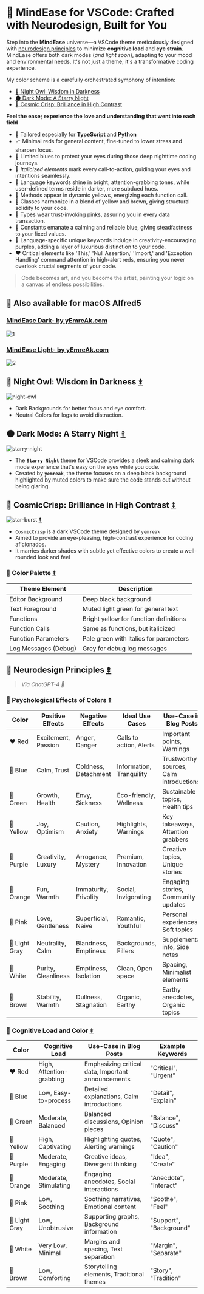 # 🌱 MindEase for VSCode: Crafted with Neurodesign, Built for You

<!-- https://marketplace.visualstudio.com/manage/publishers/yemreak -->

Step into the **MindEase** universe—a VSCode theme meticulously designed with [neurodesign principles](#🧠-neurodesign-principles) to minimize **cognitive load** and **eye strain**. MindEase offers both dark modes (_and light soon_), adapting to your mood and environmental needs. It's not just a theme; it's a transformative coding experience.

My color scheme is a carefully orchestrated symphony of intention:

- [🦉 Night Owl: Wisdom in Darkness](#🦉-night-owl-wisdom-in-darkness)
- [🌑 Dark Mode: A Starry Night](#🌑-dark-mode-a-starry-night)
- [🌚 Cosmic Crisp: Brilliance in High Contrast](#🌚-cosmiccrisp-brilliance-in-high-contrast)

**Feel the ease; experience the love and understanding that went into each field**

- 🌟 Tailored especially for **TypeScript** and **Python**
- 📈 Minimal reds for general content, fine-tuned to lower stress and sharpen focus.
- 🌙 Limited blues to protect your eyes during those deep nighttime coding journeys.
- 🤹 *Italicized elements* mark every call-to-action, guiding your eyes and intentions seamlessly.
- 🌟 Language keywords shine in bright, attention-grabbing tones, while user-defined terms reside in darker, more subdued hues.
- 💛 Methods appear in dynamic yellows, energizing each function call.
- 🧡 Classes harmonize in a blend of yellow and brown, giving structural solidity to your code.
- 🩷 Types wear trust-invoking pinks, assuring you in every data transaction.
- 💙 Constants emanate a calming and reliable blue, giving steadfastness to your fixed values.
- 💜 Language-specific unique keywords indulge in creativity-encouraging purples, adding a layer of luxurious distinction to your code.
- ❤️ Critical elements like 'This,' 'Null Assertion,' 'Import,' and 'Exception Handling' command attention in high-alert reds, ensuring you never overlook crucial segments of your code.

> Code becomes art, and you become the artist, painting your logic on a canvas of endless possibilities.

## 🎉 Also available for macOS Alfred5

### [MindEase Dark- by yEmreAk.com](https://www.alfredapp.com/extras/theme/2IBtxedxKX/)

![1](https://i.imgur.com/HVDPXeO.png)

### [MindEase Light- by yEmreAk.com](https://i.imgur.com/KQ7nnvq.png)

![2](https://i.imgur.com/ocgiv0l.png)

## 🦉 Night Owl: Wisdom in Darkness [⇞](#🌱-mindease-for-vscode-crafted-with-neurodesign-built-for-you)

![night-owl](https://i.imgur.com/YmiQrKC.jpg)

- Dark Backgrounds for better focus and eye comfort.
- Neutral Colors for logs to avoid distraction.

## 🌑 Dark Mode: A Starry Night [⇞](#🌱-mindease-for-vscode-crafted-with-neurodesign-built-for-you)

![starry-night](https://i.imgur.com/Yfe7K1j.jpg)

- The **`Starry Night`** theme for VSCode provides a sleek and calming dark mode experience that's easy on the eyes while you code.
- Created by **`yemreak`**, the theme focuses on a deep black background highlighted by muted colors to make sure the code stands out without being glaring.

## 🌚 CosmicCrisp: Brilliance in High Contrast [⇞](#🌱-mindease-for-vscode-crafted-with-neurodesign-built-for-you)

![star-burst](https://i.imgur.com/cL0kRNF.jpg) [⇞](#🌱-mindease-for-vscode-crafted-with-neurodesign-built-for-you)

- `CosmicCrisp` is a dark VSCode theme designed by `yemreak`
- Aimed to provide an eye-pleasing, high-contrast experience for coding aficionados.
- It marries darker shades with subtle yet effective colors to create a well-rounded look and feel

### 🎨 Color Palette [⇞](#🌱-mindease-for-vscode-crafted-with-neurodesign-built-for-you)

| Theme Element        | Description                            |
| -------------------- | -------------------------------------- |
| Editor Background    | Deep black background                  |
| Text Foreground      | Muted light green for general text     |
| Functions            | Bright yellow for function definitions |
| Function Calls       | Same as functions, but italicized      |
| Function Parameters  | Pale green with italics for parameters |
| Log Messages (Debug) | Grey for debug log messages            |

## 🧠 Neurodesign Principles [⇞](#🌱-mindease-for-vscode-crafted-with-neurodesign-built-for-you)

> _Via ChatGPT-4 🤖_

### 🎨 Psychological Effects of Colors [⇞](#🌱-mindease-for-vscode-crafted-with-neurodesign-built-for-you)

| Color        | Positive Effects    | Negative Effects      | Ideal Use Cases          | Use-Case in Blog Posts                  | Example Keywords          |
| ------------ | ------------------- | --------------------- | ------------------------ | --------------------------------------- | ------------------------- |
| ❤️ Red       | Excitement, Passion | Anger, Danger         | Calls to action, Alerts  | Important points, Warnings              | "Critical", "Alert"       |
| 💙 Blue      | Calm, Trust         | Coldness, Detachment  | Information, Tranquility | Trustworthy sources, Calm introductions | "Trust", "Calm"           |
| 💚 Green     | Growth, Health      | Envy, Sickness        | Eco-friendly, Wellness   | Sustainable topics, Health tips         | "Eco", "Wellness"         |
| 💛 Yellow    | Joy, Optimism       | Caution, Anxiety      | Highlights, Warnings     | Key takeaways, Attention grabbers       | "Highlight", "Warning"    |
| 💜 Purple    | Creativity, Luxury  | Arrogance, Mystery    | Premium, Innovation      | Creative topics, Unique stories         | "Innovative", "Exclusive" |
| 🧡 Orange    | Fun, Warmth         | Immaturity, Frivolity | Social, Invigorating     | Engaging stories, Community updates     | "Fun", "Engage"           |
| 🩷 Pink       | Love, Gentleness    | Superficial, Naive    | Romantic, Youthful       | Personal experiences, Soft topics       | "Love", "Gentle"          |
| 🩶 Light Gray | Neutrality, Calm    | Blandness, Emptiness  | Backgrounds, Fillers     | Supplemental info, Side notes           | "Neutral", "Supplement"   |
| 🤍 White     | Purity, Cleanliness | Emptiness, Isolation  | Clean, Open space        | Spacing, Minimalist elements            | "Clean", "Open"           |
| 🤎 Brown     | Stability, Warmth   | Dullness, Stagnation  | Organic, Earthy          | Earthy anecdotes, Organic topics        | "Natural", "Stable"       |

### 🤔 Cognitive Load and Color [⇞](#🌱-mindease-for-vscode-crafted-with-neurodesign-built-for-you)

| Color        | Cognitive Load           | Use-Case in Blog Posts                             | Example Keywords        |
| ------------ | ------------------------ | -------------------------------------------------- | ----------------------- |
| ❤️ Red       | High, Attention-grabbing | Emphasizing critical data, Important announcements | "Critical", "Urgent"    |
| 💙 Blue      | Low, Easy-to-process     | Detailed explanations, Calm introductions          | "Detail", "Explain"     |
| 💚 Green     | Moderate, Balanced       | Balanced discussions, Opinion pieces               | "Balance", "Discuss"    |
| 💛 Yellow    | High, Captivating        | Highlighting quotes, Alerting warnings             | "Quote", "Caution"      |
| 💜 Purple    | Moderate, Engaging       | Creative ideas, Divergent thinking                 | "Idea", "Create"        |
| 🧡 Orange    | Moderate, Stimulating    | Engaging anecdotes, Social interactions            | "Anecdote", "Interact"  |
| 🩷 Pink       | Low, Soothing            | Soothing narratives, Emotional content             | "Soothe", "Feel"        |
| 🩶 Light Gray | Low, Unobtrusive         | Supporting graphs, Background information          | "Support", "Background" |
| 🤍 White     | Very Low, Minimal        | Margins and spacing, Text separation               | "Margin", "Separate"    |
| 🤎 Brown     | Low, Comforting          | Storytelling elements, Traditional themes          | "Story", "Tradition"    |
